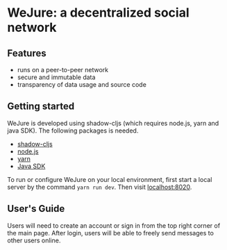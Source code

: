 # WeJure: a decentralized social network

## Features
- runs on a peer-to-peer network
- secure and immutable data 
- transparency of data usage and source code

## Getting started
WeJure is developed using shadow-cljs (which requires node.js, yarn and java SDK).
The following packages is needed.
- [shadow-cljs](https://github.com/thheller/shadow-cljs)
- [node.js](https://nodejs.org) 
- [yarn](https://www.yarnpkg.com)
- [Java SDK](https://adoptium.net/) 

To run or configure WeJure on your local environment, first start a local server by the command `yarn run dev`. Then visit [localhost:8020](http://localhost:8020).

## User's Guide
Users will need to create an account or sign in from the top right corner of the main page. After login, users will be able to freely send messages to other users online.
